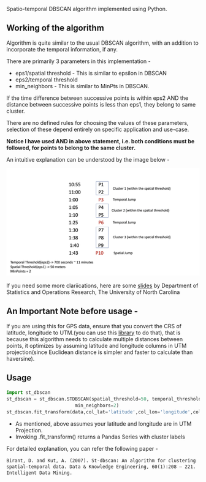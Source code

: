 Spatio-temporal DBSCAN algorithm implemented using Python.

##  Working of the algorithm

Algorithm is quite similar to the usual DBSCAN algorithm, with an addition to incorporate the temporal information, if any.

There are primarily 3 parameters in this implementation - 

* eps1/spatial threshold - This is similar to epsilon in DBSCAN
* eps2/temporal threshold
* min_neighbors - This is similar to MinPts in DBSCAN.

If the time difference between successive points is within eps2 AND the distance between successive points is less than eps1, they belong to same cluster.

There are no defined rules for choosing the values of these parameters, selection of these depend entirely on specific application and use-case.

**Notice I have used AND in above statement, i.e. both conditions must be followed, for points to belong to the same cluster.**

An intuitive explanation can be understood by the image below - 



![](./static/working.png)

If you need some more clariications, here are some [slides](http://www.bios.unc.edu/~dzeng/BIOS740/Qin_Bios740.pdf) by Department of Statistics and Operations Research, The University of North Carolina

## An Important Note before usage - 
If you are using this for GPS data, ensure that you convert the CRS of latitude, longitude to UTM.(you can use this [library](https://pypi.org/project/utm/) to do that), that is because this algorithm needs to calculate multiple distances between points, it optimizes by assuming latitude and longitude columns in UTM projection(since Euclidean distance is simpler and faster to calculate than haversine).

## Usage

```python
import st_dbscan
st_dbscan = st_dbscan.STDBSCAN(spatial_threshold=50, temporal_threshold=700,
                         min_neighbors=2)
st_dbscan.fit_transform(data,col_lat='latitude',col_lon='longitude',col_time='ts')
```
* As mentioned, above assumes your latitude and longitude are in UTM Projection.
* Invoking .fit_transform() returns a Pandas Series with cluster labels


For detailed explanation, you can refer the following paper - 
```
Birant, D. and Kut, A. (2007). St-dbscan: An algorithm for clustering 
spatial–temporal data. Data & Knowledge Engineering, 60(1):208 – 221. 
Intelligent Data Mining.
```
